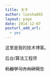 ```yaml
---
title: 关于
author: luosha865
layout: page
date: 2014-12-07
posturl_add_url:
  - yes
---
```

这里是我的技术博客。

后台/算法工程师

<del>机器学习方向研究生</del>